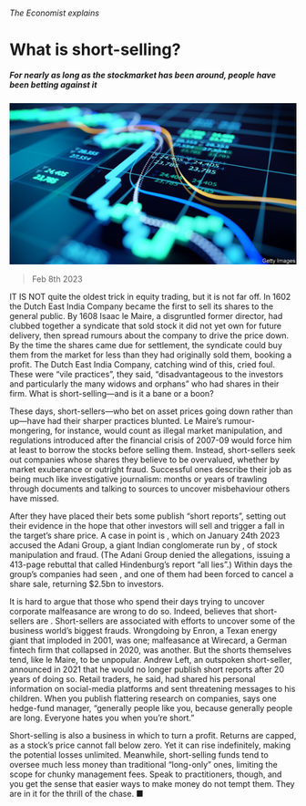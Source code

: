 ###### The Economist explains

# What is short-selling? 

##### For nearly as long as the stockmarket has been around, people have been betting against it 

![image](images/20230211_BLP504.jpg) 

> Feb 8th 2023 

IT IS NOT quite the oldest trick in equity trading, but it is not far off. In 1602 the Dutch East India Company became the first to sell its shares to the general public. By 1608 Isaac le Maire, a disgruntled former director, had clubbed together a syndicate that sold stock it did not yet own for future delivery, then spread rumours about the company to drive the price down. By the time the shares came due for settlement, the syndicate could buy them from the market for less than they had originally sold them, booking a profit. The Dutch East India Company, catching wind of this, cried foul. These were “vile practices”, they said, “disadvantageous to the investors and particularly the many widows and orphans” who had shares in their firm. What is short-selling—and is it a bane or a boon?

These days, short-sellers—who bet on asset prices going down rather than up—have had their sharper practices blunted. Le Maire’s rumour-mongering, for instance, would count as illegal market manipulation, and regulations introduced after the financial crisis of 2007-09 would force him at least to borrow the stocks before selling them. Instead, short-sellers seek out companies whose shares they believe to be overvalued, whether by market exuberance or outright fraud. Successful ones describe their job as being much like investigative journalism: months or years of trawling through documents and talking to sources to uncover misbehaviour others have missed. 

After they have placed their bets some publish “short reports”, setting out their evidence in the hope that other investors will sell and trigger a fall in the target’s share price. A case in point is , which on January 24th 2023 accused the Adani Group, a giant Indian conglomerate run by , of stock manipulation and fraud. (The Adani Group denied the allegations, issuing a 413-page rebuttal that called Hindenburg’s report “all lies”.) Within days the group’s companies had seen , and one of them had been forced to cancel a share sale, returning $2.5bn to investors.

It is hard to argue that those who spend their days trying to uncover corporate malfeasance are wrong to do so. Indeed,  believes that short-sellers are . Short-sellers are associated with efforts to uncover some of the business world’s biggest frauds. Wrongdoing by Enron, a Texan energy giant that imploded in 2001, was one; malfeasance at Wirecard, a German fintech firm that collapsed in 2020, was another. But the shorts themselves tend, like le Maire, to be unpopular. Andrew Left, an outspoken short-seller, announced in 2021 that he would no longer publish short reports after 20 years of doing so. Retail traders, he said, had shared his personal information on social-media platforms and sent threatening messages to his children. When you publish flattering research on companies, says one hedge-fund manager, “generally people like you, because generally people are long. Everyone hates you when you’re short.”

Short-selling is also a  business in which to turn a profit. Returns are capped, as a stock’s price cannot fall below zero. Yet it can rise indefinitely, making the potential losses unlimited. Meanwhile, short-selling funds tend to oversee much less money than traditional “long-only” ones, limiting the scope for chunky management fees. Speak to practitioners, though, and you get the sense that easier ways to make money do not tempt them. They are in it for the thrill of the chase. ■

